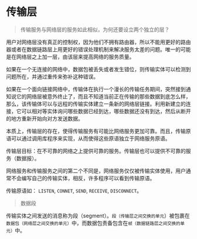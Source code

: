 # 传输层

> 传输服务与网络层的服务如此相似，为何还要设立两个独立的层？

用户对网络层没有真正的控制权，因为他们不拥有路由器，所以不能用更好的路由器或者在数据链路层上用更好的错误处理机制来解决服务太差的问题。唯一的可能是在网络层之上加一层，由该层来提高网络的服务质量。

如果在一个无连接的网络中，数据包被丢失或者发生错位，则传输实体可以检测到问题所在，并通过重传来弥补这种错误。

如果在一个面向链接网络中，传输体在执行一个漫长的传输任务期间，突然接到通知说它的网络层被意外终止了，而且不知道当前正在传输的那些数据到底怎么样，那么，该传输体可以与远程的传输实体建立一条新的网络层链接。利用新建立的连接，它可以相对等实体询问哪些数据已经到达，哪些数据还没有到达，然后从断开的地方重新开始向对方发送数据。

本质上，传输层的存在，使得传输服务有可能比网络服务更加可靠。而且，传输原语可以通过调用库程序来实现，从而使得这些原语独立于网络服务原语。



传输层目标：在不可靠的网络之上提供可靠的服务。传输层也可以提供不可靠的服务（数据报）。

网络服务和传输服务之间的第二个不同是，网络服务仅仅被传输实体使用，用户通常不会编写自己的传输实体，相反，许多程序可以看到传输原语。

传输原语如： `LISTEN`,  `CONNET`, `SEND`, `RECEIVE`, `DISCONNECT`。



> 数据段

传输实体之间发送的消息称为段（segment）。`段（传输层之间交换的单元`）被包裹在`数据包（网络层之间交换的单元）`中，而数据包责备包含在`帧（数据链路层之间交换的单元）`中。